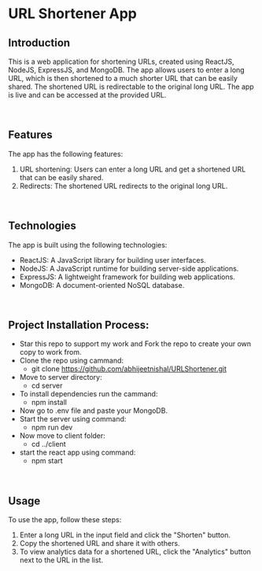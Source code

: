 # URL Shortener App

## Introduction
This is a web application for shortening URLs, created using ReactJS, NodeJS, ExpressJS, and MongoDB. The app allows users to enter a long URL, which is then shortened to a much shorter URL that can be easily shared. The shortened URL is redirectable to the original long URL. The app is live and can be accessed at the provided URL.

<br>

## Features
The app has the following features:
  1. URL shortening: Users can enter a long URL and get a shortened URL that can be easily shared.
  2. Redirects: The shortened URL redirects to the original long URL.

<br>

## Technologies
The app is built using the following technologies:

- ReactJS: A JavaScript library for building user interfaces.
- NodeJS: A JavaScript runtime for building server-side applications.
- ExpressJS: A lightweight framework for building web applications.
- MongoDB: A document-oriented NoSQL database.

<br>

## Project Installation Process:
* Star this repo to support my work and Fork the repo to create your own copy to work from.
* Clone the repo using cammand:
  - git clone https://github.com/abhijeetnishal/URLShortener.git
* Move to server directory:
  - cd server
* To install dependencies run the cammand:
  - npm install
* Now go to .env file and paste your MongoDB.
* Start the server using command:
  - npm run dev
* Now move to client folder:
  - cd ../client
* start the react app using command:
  - npm start

<br>

## Usage
To use the app, follow these steps:
1. Enter a long URL in the input field and click the "Shorten" button.
2. Copy the shortened URL and share it with others.
3. To view analytics data for a shortened URL, click the "Analytics" button next to the URL in the list.